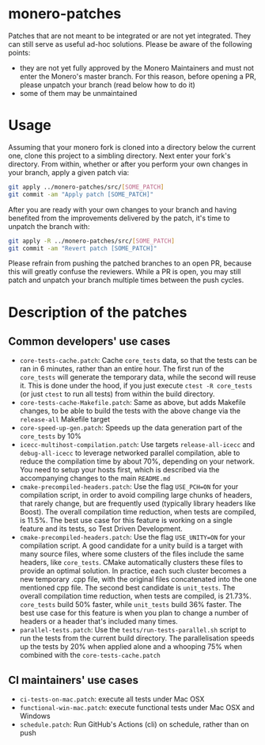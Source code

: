 # monero-patches
Patches that are not meant to be integrated or are not yet integrated. They can still serve as useful ad-hoc solutions.
Please be aware of the following points:
- they are not yet fully approved by the Monero Maintainers and must not enter the Monero's master branch. For this reason, before opening a PR, please unpatch your branch (read below how to do it)
- some of them may be unmaintained

# Usage

Assuming that your monero fork is cloned into a directory below the current one, clone this project to a simbling directory. Next enter your fork's directory. From within, whether or after you perform your own changes in your branch, apply a given patch via:

```bash
git apply ../monero-patches/src/[SOME_PATCH]
git commit -am "Apply patch [SOME_PATCH]"
```

After you are ready with your own changes to your branch and having benefited from the improvements delivered by the patch, it's time to unpatch the branch with:

```bash
git apply -R ../monero-patches/src/[SOME_PATCH]
git commit -am "Revert patch [SOME_PATCH]"
```

Please refrain from pushing the patched branches to an open PR, because this will greatly confuse the reviewers. While a PR is open, you may still patch and unpatch your branch multiple times between the push cycles.

# Description of the patches

## Common developers' use cases
- `core-tests-cache.patch`: Cache `core_tests` data, so that the tests can be ran in 6 minutes, rather than an entire hour. The first run of the `core_tests` will generate the temporary data, while the second will reuse it. This is done under the hood, if you just execute `ctest -R core_tests` (or just `ctest` to run all tests) from within the build directory.
- `core-tests-cache-Makefile.patch`: Same as above, but adds Makefile changes, to be able to build the tests with the above change via the `release-all` Makefile target
- `core-speed-up-gen.patch`: Speeds up the data generation part of the `core_tests` by 10%
- `icecc-multihost-compilation.patch`: Use targets `release-all-icecc` and `debug-all-icecc` to leverage networked parallel compilation, able to reduce the compilation time by about 70%, depending on your network. You need to setup your hosts first, which is described via the accompanying changes to the main `README.md`
- `cmake-precompiled-headers.patch`: Use the flag `USE_PCH=ON` for your compilation script, in order to avoid compiling large chunks of headers, that rarely change, but are frequently used (typically library headers like Boost). The overall compilation time reduction, when tests are compiled, is 11.5%. The best use case for this feature is working on a single feature and its tests, so Test Driven Development.
- `cmake-precompiled-headers.patch`: Use the flag `USE_UNITY=ON` for your compilation script. A good candidate for a unity build is a target with many source files, where some clusters of the files include the same headers, like `core_tests`. CMake automatically clusters these files to provide an optimal solution. In practice, each such cluster becomes a new temporary .cpp file, with the original files concatenated into the one mentioned cpp file. The second best candidate is `unit_tests`. The overall compilation time reduction, when tests are compiled, is  21.73%. `core_tests` build 50% faster, while `unit_tests` build 36% faster. The best use case for this feature is when you plan to change a number of headers or a header that's included many times.
- `parallel-tests.patch`: Use the `tests/run-tests-parallel.sh` script to run the tests from the current build directory. The parallelisation speeds up the tests by 20% when applied alone and a whooping 75% when combined with the `core-tests-cache.patch`

## CI maintainers' use cases
- `ci-tests-on-mac.patch`: execute all tests under Mac OSX
- `functional-win-mac.patch`: execute functional tests under Mac OSX and Windows
- `schedule.patch`: Run GitHub's Actions (cli) on schedule, rather than on push
